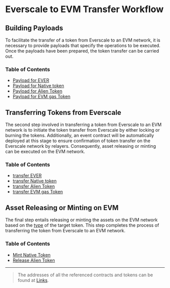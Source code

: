 # Everscale to EVM Transfer Workflow

## Building Payloads

To facilitate the transfer of a token from Everscale to an EVM network, it is necessary to provide payloads that specify the operations to be executed. Once the payloads have been prepared, the token transfer can be carried out.

### Table of Contents

- [Payload for EVER](./buildingPayloads/BuildingPayloads.md#ever-native-coin-payload)
- [Payload for Native token](./buildingPayloads/BuildingPayloads.md#native-token-payload)
- [Payload for Alien Token](./buildingPayloads/BuildingPayloads.md#alien-token-payload)
- [Payload for EVM gas Token](./buildingPayloads/BuildingPayloads.md#evm-gas-token-payload)

## Transferring Tokens from Everscale

The second step involved in transferring a token from Everscale to an EVM network is to initiate the token transfer from Everscale by either locking or burning the tokens. Additionally, an event contract will be automatically deployed at this stage to ensure confirmation of token transfer on the Everscale network by relayers. Consequently, asset releasing or minting can be executed on the EVM network.

### Table of Contents

- [transfer EVER](./transfers/transferEverNativeCoin.md)
- [transfer Native token](./transfers/transferEverNativeToken.md)
- [transfer Alien Token](./transfers/transferEverAlienToken.md)
- [transfer EVM gas Token](./transfers//transferEvmNativeCoin.md)

## Asset Releasing or Minting on EVM

The final step entails releasing or minting the assets on the EVM network based on the [type](../../../../docs/Concepts/TokenTypes.md#EVM-token-types) of the target token. This step completes the process of transferring the token from Everscale to an EVM network.

### Table of Contents

- [Mint Native Token](./saveWithdraw/saveWithdrawNative.md)
- [Release Alien Token](./saveWithdraw/saveWithdrawAlien.md)

---

> The addresses of all the referenced contracts and tokens can be found at [Links](../../../../docs/addresses.md).